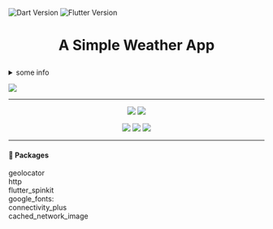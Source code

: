 ![Dart Version](https://img.shields.io/static/v1?label=Dart&message=2.16.2&color=00579d)
![Flutter Version](https://img.shields.io/static/v1?label=Flutter&message=2.10.4&color=42a5f5)
# <p align="center"> A Simple Weather App</p>

<details> <summary> some info </summary>

if you clone the repository and try to run the app, you will not get any data from the API, because my API key is outside the repository.  

go to https://openweathermap.org/ register and generate your API Key for testing.  
add API key and API URL in the below file
```
/lib/services/api_key.dart
```
</details>  

![](https://img.shields.io/badge/Support-Android-red?style=flat-square&logo=Android)  

---
<p align="center">
  <img src="https://github.com/gcoutinho1/weather/blob/main/img/home.png">
  <img src="https://github.com/gcoutinho1/weather/blob/main/img/search.png">
  
</p>

<p align="center">
  <img src="https://github.com/gcoutinho1/weather/blob/main/gifs/splash_screen.gif">
  <img src="https://github.com/gcoutinho1/weather/blob/main/gifs/update_location.gif">
  <img src="https://github.com/gcoutinho1/weather/blob/main/gifs/search_screen.gif">
</p>

---
#### 💾 Packages
geolocator  
http  
flutter_spinkit  
google_fonts:  
connectivity_plus  
cached_network_image  